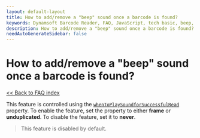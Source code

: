 ```yaml
---
layout: default-layout
title: How to add/remove a "beep" sound once a barcode is found?
keywords: Dynamsoft Barcode Reader, FAQ, JavaScript, tech basic, beep, sound
description: How to add/remove a "beep" sound once a barcode is found?
needAutoGenerateSidebar: false
---
```


# How to add/remove a "beep" sound once a barcode is found?

[<< Back to FAQ index](index.md)

This feature is controlled using the [`whenToPlaySoundforSuccessfulRead`](https://www.dynamsoft.com/barcode-reader/docs/web/programming/javascript/api-reference/interface/ScanSettings.html?ver=latest) property. To enable the feature, set the property to either **frame** or **unduplicated**. To disable the feature, set it to **never**.

> This feature is disabled by default.
